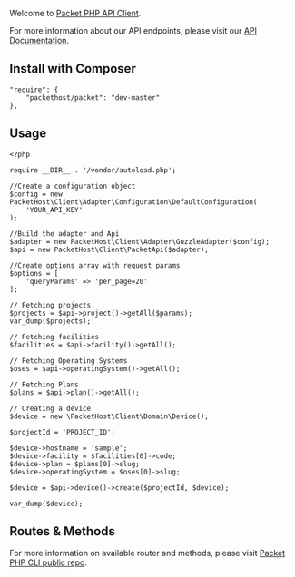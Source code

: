 <!-- <meta>
{
    "title":"PHP",
    "slug":"php",
    "description":"An official PHP client for the Packet API",
    "author":"Zalkar Ziiaidin",
    "github":"zalkar-z",
    "date": "2019/12/11",
    "tag":["PHP", "CLI"]
}
</meta> -->

Welcome to [Packet PHP API Client](https://github.com/packethost/packet-php).	

For more information about our API endpoints, please visit our [API Documentation](https://www.packet.com/developers/api/).

## Install with Composer

```
"require": {
    "packethost/packet": "dev-master"
},
```

## Usage

```
<?php

require __DIR__ . '/vendor/autoload.php';

//Create a configuration object
$config = new PacketHost\Client\Adapter\Configuration\DefaultConfiguration(
    'YOUR_API_KEY'
);

//Build the adapter and Api
$adapter = new PacketHost\Client\Adapter\GuzzleAdapter($config);
$api = new PacketHost\Client\PacketApi($adapter);

//Create options array with request params
$options = [
    'queryParams' => 'per_page=20'
];

// Fetching projects
$projects = $api->project()->getAll($params);
var_dump($projects);

// Fetching facilities
$facilities = $api->facility()->getAll();

// Fetching Operating Systems
$oses = $api->operatingSystem()->getAll();

// Fetching Plans
$plans = $api->plan()->getAll();

// Creating a device
$device = new \PacketHost\Client\Domain\Device();

$projectId = 'PROJECT_ID';

$device->hostname = 'sample';
$device->facility = $facilities[0]->code;
$device->plan = $plans[0]->slug;
$device->operatingSystem = $oses[0]->slug;

$device = $api->device()->create($projectId, $device);

var_dump($device);

```

## Routes & Methods

For more information on available router and methods, please visit [Packet PHP CLI public repo](https://github.com/packethost/packet-php).

